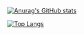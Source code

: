 [![Anurag's GitHub stats](https://github-readme-stats.vercel.app/api?username=luobo67)](https://github.com/anuraghazra/github-readme-stats)

[![Top Langs](https://github-readme-stats.vercel.app/api/top-langs/?username=luobo67&layout=compact)](https://github.com/anuraghazra/github-readme-stats)
